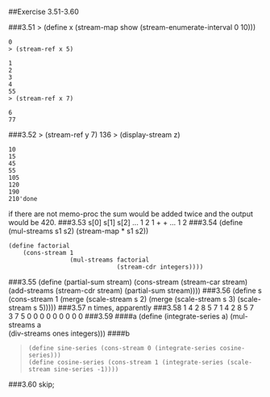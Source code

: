 ##Exercise 3.51-3.60

###3.51
	> (define x (stream-map show (stream-enumerate-interval 0 10)))
	
	0
	> (stream-ref x 5)
	
	1   
	2   
	3   
	4   
	55   
	> (stream-ref x 7)
	
	6   
	77
###3.52
	> (stream-ref y 7)
	136
	> (display-stream z)
	
	10
	15
	45
	55
	105
	120
	190
	210'done

if there are not memo-proc the sum would be added twice and the output would be 420.
###3.53
	s[0]	s[1]	s[2]	...
			1		2
	1		+		+		...
			1		2
###3.54
	(define (mul-streams s1 s2)
    	(stream-map * s1 s2))

	(define factorial
	    (cons-stream 1 
	                 (mul-streams factorial
	                              (stream-cdr integers))))
###3.55
	(define (partial-sum stream)
	  (cons-stream (stream-car stream)
	               (add-streams (stream-cdr stream)
	                            (partial-sum stream))))
###3.56
	(define s (cons-stream 1 
	                       (merge (scale-stream s 2)
	                              (merge (scale-stream s 3)
	                                     (scale-stream s 5)))))
###3.57
n times, apparently
###3.58
1 4 2 8 5 7 1 4 2 8 5 7    
3 7 5 0 0 0 0 0 0 0 0 0
###3.59
####a
	(define (integrate-series a)
	    (mul-streams a   
	                 (div-streams ones integers)))
####b
>     (define sine-series (cons-stream 0 (integrate-series cosine-series)))
>     (define cosine-series (cons-stream 1 (integrate-series (scale-stream sine-series -1))))
###3.60
skip;